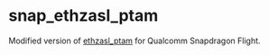 snap_ethzasl_ptam
============

Modified version of [ethzasl_ptam](https://github.com/ethz-asl/ethzasl_ptam) for Qualcomm Snapdragon Flight.
